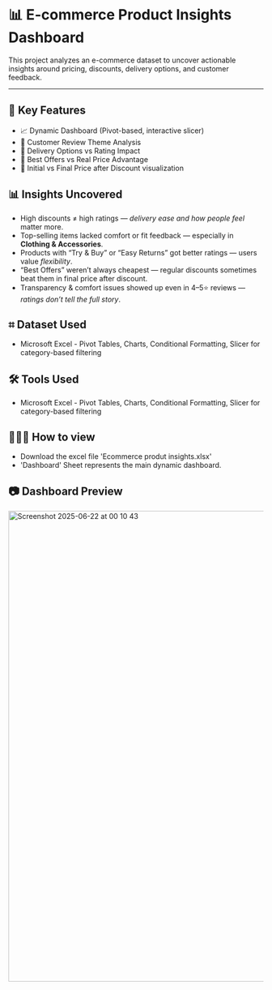 # 📊 E-commerce Product Insights Dashboard

This project analyzes an e-commerce dataset to uncover actionable insights around pricing, discounts, delivery options, and customer feedback. 

---

## 📌 Key Features

- 📈 Dynamic Dashboard (Pivot-based, interactive slicer)
- 💬 Customer Review Theme Analysis
- 🚚 Delivery Options vs Rating Impact
- 🎁 Best Offers vs Real Price Advantage
- 💸 Initial vs Final Price after Discount visualization


## 📊 Insights Uncovered

- High discounts ≠ high ratings — *delivery ease and how people feel* matter more.
- Top-selling items lacked comfort or fit feedback — especially in **Clothing & Accessories**.
- Products with “Try & Buy” or “Easy Returns” got better ratings — users value *flexibility*.
- “Best Offers” weren’t always cheapest — regular discounts sometimes beat them in final price after discount.
- Transparency & comfort issues showed up even in 4–5⭐ reviews — *ratings don’t tell the full story*.

## ⌗ Dataset Used

- Microsoft Excel - Pivot Tables, Charts, Conditional Formatting, Slicer for category-based filtering


## 🛠️ Tools Used

- Microsoft Excel - Pivot Tables, Charts, Conditional Formatting, Slicer for category-based filtering


## 👩🏻‍💻 How to view 

- Download the excel file 'Ecommerce produt insights.xlsx'
- 'Dashboard' Sheet represents the main dynamic dashboard.


## 📷 Dashboard Preview

<img width="929" alt="Screenshot 2025-06-22 at 00 10 43" src="https://github.com/user-attachments/assets/59ef1be0-03b6-436d-b345-2e9e265b3090" />






